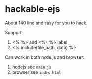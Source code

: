 # hackable-ejs

About 140 line and easy for you to hack.

Support:
1. <% %> and <%= %> label
2.  <% include(file_path, data) %>

Can work in both node.js and browser:
1. nodejs see `main.js`
2. browser see `index.html`

